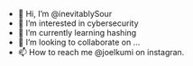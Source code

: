 - 👋 Hi, I’m @inevitablySour
- 👀 I’m interested in cybersecurity
- 🌱 I’m currently learning hashing
- 💞️ I’m looking to collaborate on ...
- 📫 How to reach me @joelkumi on instagran.

<!---
inevitablySour/inevitablySour is a ✨ special ✨ repository because its `README.md` (this file) appears on your GitHub profile.
You can click the Preview link to take a look at your changes.
--->
